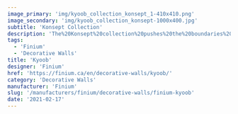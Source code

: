 ```yaml
---
image_primary: 'img/kyoob_collection_konsept_1-410x410.png'
image_secondary: 'img/kyoob_collection_konsept-1000x400.jpg'
subtitle: 'Konsept Collection'
description: 'The%20Konsept%20collection%20pushes%20the%20boundaries%20of%20creativity.%20With%20its%20all%20in%20all%20classic%2C%20vintage%20and%20contemporary%20designs%2C%20it%20adapts%20to%20any%20decor.%20The%20eye%20will%20undeniably%20be%20drawn%20to%20this%20combination%20of%20lines%20exposed%20by%20a%20meticulous%20finish.'
tags:
  - 'Finium'
  - 'Decorative Walls'
title: 'Kyoob'
designer: 'Finium'
href: 'https://finium.ca/en/decorative-walls/kyoob/'
category: 'Decorative Walls'
manufacturer: 'Finium'
slug: '/manufacturers/finium/decorative-walls/finium-kyoob'
date: '2021-02-17'
---
```

